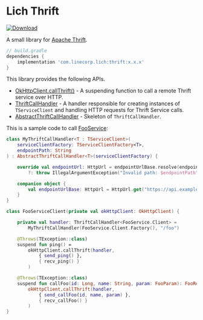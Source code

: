 # Lich Thrift

[ ![Download](https://api.bintray.com/packages/line/lich/thrift/images/download.svg) ](https://bintray.com/line/lich/thrift/_latestVersion)

A small library for [Apache Thrift](https://thrift.apache.org/).

```groovy
// build.gradle
dependencies {
    implementation 'com.linecorp.lich:thrift:x.x.x'
}
```

This library provides the following APIs.

- [OkHttpClient.callThrift()](src/main/java/com/linecorp/lich/thrift/ThriftExtensions.kt) - A
suspending function to call a remote Thrift service over HTTP.
- [ThriftCallHandler](src/main/java/com/linecorp/lich/thrift/ThriftCallHandler.kt) - A handler
responsible for creating instances of `TServiceClient` and handling HTTP requests for Thrift Service
calls.
- [AbstractThriftCallHandler](src/main/java/com/linecorp/lich/thrift/AbstractThriftCallHandler.kt) -
Skeleton of `ThriftCallHandler`.

This is a sample code to call [FooService](../sample_thrift/src/main/thrift/FooService.thrift):
```kotlin
class MyThriftCallHandler<T : TServiceClient>(
    serviceClientFactory: TServiceClientFactory<T>,
    endpointPath: String
) : AbstractThriftCallHandler<T>(serviceClientFactory) {

    override val endpointUrl: HttpUrl = endpointUrlBase.resolve(endpointPath)
        ?: throw IllegalArgumentException("Invalid path: $endpointPath")

    companion object {
        val endpointUrlBase: HttpUrl = HttpUrl.get("https://api.example.com")
    }
}

class FooServiceClient(private val okHttpClient: OkHttpClient) {

    private val handler: ThriftCallHandler<FooService.Client> =
        MyThriftCallHandler(FooService.Client.Factory(), "/foo")

    @Throws(TException::class)
    suspend fun ping() =
        okHttpClient.callThrift(handler,
            { send_ping() },
            { recv_ping() }
        )

    @Throws(TException::class)
    suspend fun callFoo(id: Long, name: String, param: FooParam): FooResponse =
        okHttpClient.callThrift(handler,
            { send_callFoo(id, name, param) },
            { recv_callFoo() }
        )
}
```
